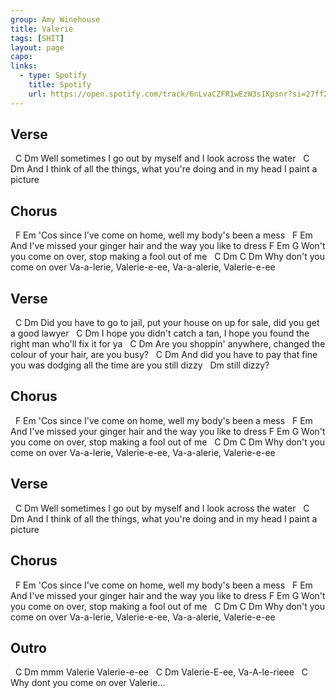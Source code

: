 ```yaml
---
group: Amy Winehouse
title: Valerie
tags: [SHIT]
layout: page
capo: 
links: 
  - type: Spotify
    title: Spotify
    url: https://open.spotify.com/track/6nLvaCZFR1wEzW3sIKpsnr?si=27ff2b0c35f947ee
---
```


## Verse

&nbsp;   C                                                  Dm
Well sometimes I go out by myself and I look across the water
&nbsp;   C                                                                     Dm
And I think of all the things, what you're doing and in my head I paint a picture

## Chorus

&nbsp;     F                                Em
'Cos since I've come on home, well my body's been a mess
&nbsp;        F                                   Em
And I've missed your ginger hair and the way you like to dress
F                            Em                   G
Won't you come on over, stop making a fool out of me
&nbsp;                                  C             Dm           C             Dm
Why don't you come on over Va-a-lerie, Valerie-e-ee, Va-a-alerie, Valerie-e-ee

## Verse

&nbsp;       C                                                                     Dm
Did you have to go to jail, put your house on up for sale, did you get a good lawyer
&nbsp;          C                                                                Dm
I hope you didn't catch a tan, I hope you found the right man who'll fix it for ya
&nbsp;       C                                                           Dm
Are you shoppin' anywhere, changed the colour of your hair, are you busy?
&nbsp;           C                                                                Dm
And did you have to pay that fine you was dodging all the time are you still dizzy
&nbsp;     Dm
still dizzy?

## Chorus

&nbsp;     F                                Em
'Cos since I've come on home, well my body's been a mess
&nbsp;        F                                   Em
And I've missed your ginger hair and the way you like to dress
F                            Em                   G
Won't you come on over, stop making a fool out of me
&nbsp;                                  C             Dm           C             Dm
Why don't you come on over Va-a-lerie, Valerie-e-ee, Va-a-alerie, Valerie-e-ee

## Verse

&nbsp;   C                                                  Dm
Well sometimes I go out by myself and I look across the water
&nbsp;   C                                                                     Dm
And I think of all the things, what you're doing and in my head I paint a picture

## Chorus

&nbsp;     F                                Em
'Cos since I've come on home, well my body's been a mess
&nbsp;        F                                   Em
And I've missed your ginger hair and the way you like to dress
F                            Em                   G
Won't you come on over, stop making a fool out of me
&nbsp;                                  C             Dm           C             Dm
Why don't you come on over Va-a-lerie, Valerie-e-ee, Va-a-alerie, Valerie-e-ee

## Outro

&nbsp;    C           Dm
mmm Valerie     Valerie-e-ee
&nbsp;    C                Dm
Valerie-E-ee, Va-A-le-rieee
&nbsp;                         C
Why dont you come on over Valerie...

